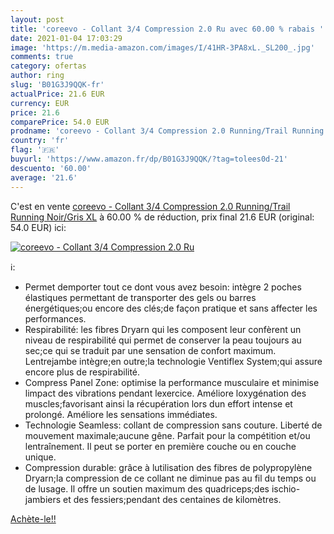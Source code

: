 ```yaml
---
layout: post
title: 'coreevo - Collant 3/4 Compression 2.0 Ru avec 60.00 % rabais '
date: 2021-01-04 17:03:29
image: 'https://m.media-amazon.com/images/I/41HR-3PA8xL._SL200_.jpg'
comments: true
category: ofertas
author: ring
slug: 'B01G3J9QQK-fr'
actualPrice: 21.6 EUR
currency: EUR
price: 21.6
comparePrice: 54.0 EUR
prodname: 'coreevo - Collant 3/4 Compression 2.0 Running/Trail Running  Noir/Gris  XL'
country: 'fr'
flag: '🇫🇷'
buyurl: 'https://www.amazon.fr/dp/B01G3J9QQK/?tag=tolees0d-21'
descuento: '60.00'
average: '21.6'
---
```


C'est en vente [coreevo - Collant 3/4 Compression 2.0 Running/Trail Running  Noir/Gris  XL](https://www.amazon.fr/dp/B01G3J9QQK/?tag=tolees0d-21)  à  60.00 % de réduction, prix final  21.6 EUR (original: 54.0 EUR) ici:

[![coreevo - Collant 3/4 Compression 2.0 Ru](https://m.media-amazon.com/images/I/41HR-3PA8xL._SL200_.jpg)](https://www.amazon.fr/dp/B01G3J9QQK/?tag=tolees0d-21)

ℹ️:

- Permet demporter tout ce dont vous avez besoin: intègre 2 poches élastiques permettant de transporter des gels ou barres énergétiques;ou encore des clés;de façon pratique et sans affecter les performances.
- Respirabilité: les fibres Dryarn qui les composent leur confèrent un niveau de respirabilité qui permet de conserver la peau toujours au sec;ce qui se traduit par une sensation de confort maximum. Lentrejambe intègre;en outre;la technologie Ventiflex System;qui assure encore plus de respirabilité.
- Compress Panel Zone: optimise la performance musculaire et minimise limpact des vibrations pendant lexercice. Améliore loxygénation des muscles;favorisant ainsi la récupération lors dun effort intense et prolongé. Améliore les sensations immédiates.
- Technologie Seamless: collant de compression sans couture. Liberté de mouvement maximale;aucune gêne. Parfait pour la compétition et/ou lentraînement. Il peut se porter en première couche ou en couche unique.
- Compression durable: grâce à lutilisation des fibres de polypropylène Dryarn;la compression de ce collant ne diminue pas au fil du temps ou de lusage. Il offre un soutien maximum des quadriceps;des ischio-jambiers et des fessiers;pendant des centaines de kilomètres.

[Achète-le!!](https://www.amazon.fr/dp/B01G3J9QQK/?tag=tolees0d-21)
